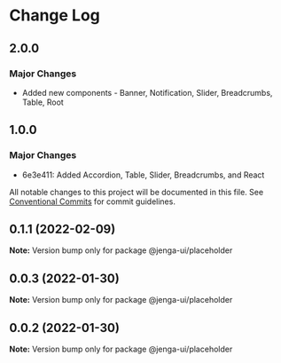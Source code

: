 # Change Log

## 2.0.0

### Major Changes

- Added new components - Banner, Notification, Slider, Breadcrumbs, Table, Root

## 1.0.0

### Major Changes

- 6e3e411: Added Accordion, Table, Slider, Breadcrumbs, and React

All notable changes to this project will be documented in this file.
See [Conventional Commits](https://conventionalcommits.org) for commit guidelines.

## 0.1.1 (2022-02-09)

**Note:** Version bump only for package @jenga-ui/placeholder

## 0.0.3 (2022-01-30)

**Note:** Version bump only for package @jenga-ui/placeholder

## 0.0.2 (2022-01-30)

**Note:** Version bump only for package @jenga-ui/placeholder

